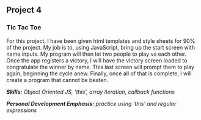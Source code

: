 ## Project 4
### Tic Tac Toe

For this project, I have been given html templates and style sheets for 90% of the project. My job is to, using JavaScript, bring up the start screen with name inputs. My program will then let two people to play vs each other. Once the app registers a victory, I will have the victory screen loaded to congratulate the winner by name. This last screen will prompt them to play again, beginning the cycle anew. Finally, once all of that is complete, I will create a program that cannot be beaten.

*__Skills:__ Object Oriented JS, 'this', array iteration, callback functions*

*__Personal Development Emphasis:__ practice using 'this' and regular expressions*
